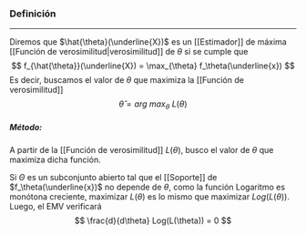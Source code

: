 ### Definición
---
Diremos que $\hat{\theta}(\underline{X})$ es un [[Estimador]] de máxima [[Función de verosimilitud|verosimilitud]] de $\theta$ si se cumple que $$ f_{\hat{\theta}}(\underline{X}) = \max_{\theta} f_\theta(\underline{x}) $$
Es decir, buscamos el valor de $\theta$ que maximiza la [[Función de verosimilitud]] $$ \hat{\theta} = arg~max_\theta~ L(\theta) $$ 
##### Método:
A partir de la [[Función de verosimilitud]] $L(\theta)$, busco el valor de $\theta$ que maximiza dicha función.

Si $\Theta$ es un subconjunto abierto tal que el [[Soporte]] de $f_\theta(\underline{x})$ no depende de $\theta$, como la función Logaritmo es monótona creciente, maximizar $L(\theta)$ es lo mismo que maximizar $Log(L(\theta))$. Luego, el EMV verificará $$ \frac{d}{d\theta} Log(L(\theta)) = 0 $$ 